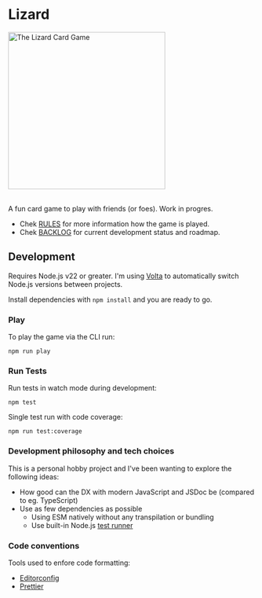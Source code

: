 # Lizard

<img src="https://github.com/user-attachments/assets/11fb46c4-b702-4ec6-8b12-14f2d6a144e1" alt="The Lizard Card Game" width=320 />
</br></br>

A fun card game to play with friends (or foes). Work in progres.


- Chek [RULES](RULES.md) for more information how the game is played.
- Chek [BACKLOG](BACKLOG.md) for current development status and roadmap.


## Development

Requires Node.js v22 or greater. I'm using [Volta](https://volta.sh) to automatically switch Node.js versions between projects.

Install dependencies with `npm install` and you are ready to go.

### Play

To play the game via the CLI run:

`npm run play`


### Run Tests

Run tests in watch mode during development:

`npm test`


Single test run with code coverage:

`npm run test:coverage`


### Development philosophy and tech choices

This is a personal hobby project and I've been wanting to explore the following ideas:

- How good can the DX with modern JavaScript and JSDoc be (compared to eg. TypeScript)
- Use as few dependencies as possible
  - Using ESM natively without any transpilation or bundling
  - Use built-in Node.js [test runner](https://nodejs.org/api/test.html)


### Code conventions

Tools used to enfore code formatting:

- [Editorconfig](https://editorconfig.org)
- [Prettier](https://prettier.io)
